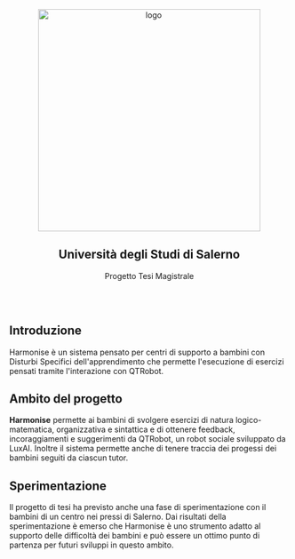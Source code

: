 <div align = "center">
<img src="https://i.imgur.com/7ZylX0z.png" alt="logo" width="400"/>
<h2>Università degli Studi di Salerno</h2>
Progetto Tesi Magistrale </strong>
</div>

<br><br>

<h2>Introduzione</h2>

Harmonise è un sistema pensato per centri di supporto a bambini con Disturbi Specifici dell'apprendimento che permette l'esecuzione di esercizi pensati tramite l'interazione con QTRobot.

<h2>Ambito del progetto</h2>

**Harmonise** permette ai bambini di svolgere esercizi di natura logico-matematica, organizzativa e sintattica e di ottenere feedback, incoraggiamenti e suggerimenti da QTRobot, un robot sociale sviluppato da LuxAI.
Inoltre il sistema permette anche di tenere traccia dei progessi dei bambini seguiti da ciascun tutor.


<h2>Sperimentazione</h2>
Il progetto di tesi ha previsto anche una fase di sperimentazione con il bambini di un centro nei pressi di Salerno.
Dai risultati della sperimentazione è emerso che Harmonise è uno strumento adatto al supporto delle difficoltà dei bambini e può essere un ottimo punto di partenza per futuri sviluppi in questo ambito.

